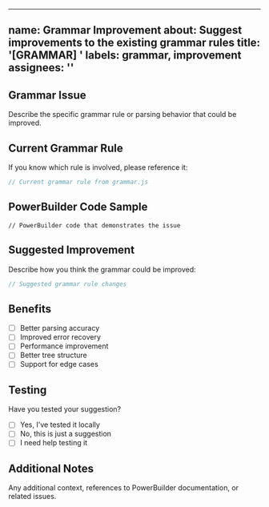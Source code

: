 
---
name: Grammar Improvement
about: Suggest improvements to the existing grammar rules
title: '[GRAMMAR] '
labels: grammar, improvement
assignees: ''
---

## Grammar Issue

Describe the specific grammar rule or parsing behavior that could be improved.

## Current Grammar Rule

If you know which rule is involved, please reference it:

```javascript
// Current grammar rule from grammar.js
```

## PowerBuilder Code Sample

```powerbuilder
// PowerBuilder code that demonstrates the issue
```

## Suggested Improvement

Describe how you think the grammar could be improved:

```javascript
// Suggested grammar rule changes
```

## Benefits

- [ ] Better parsing accuracy
- [ ] Improved error recovery
- [ ] Performance improvement
- [ ] Better tree structure
- [ ] Support for edge cases

## Testing

Have you tested your suggestion?
- [ ] Yes, I've tested it locally
- [ ] No, this is just a suggestion
- [ ] I need help testing it

## Additional Notes

Any additional context, references to PowerBuilder documentation, or related issues.
